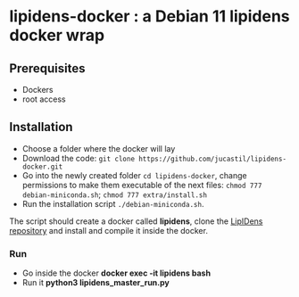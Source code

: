 # lipidens-docker : a Debian 11 lipidens docker wrap

## Prerequisites
- Dockers
- root access

## Installation
- Choose a folder where the docker will lay  
- Download the code: ``git clone https://github.com/jucastil/lipidens-docker.git``  
- Go into the newly created folder ``cd lipidens-docker``, change permissions to make them executable of the next files:
  ``chmod 777 debian-miniconda.sh``;
  ``chmod 777 extra/install.sh``
- Run the installation script ``./debian-miniconda.sh``.  

The script should create a docker called **lipidens**, clone the [LipIDens repository](https://github.com/TBGAnsell/LipIDens) and install and compile it inside the docker.

### Run
- Go inside the docker **docker exec -it lipidens bash**
- Run it **python3 lipidens_master_run.py**
